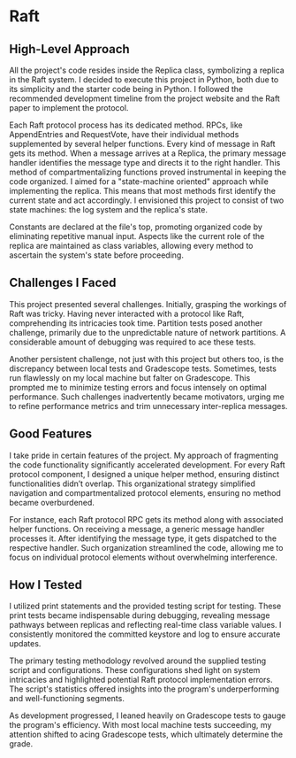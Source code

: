 # Raft

## High-Level Approach

All the project's code resides inside the Replica class, symbolizing a replica in the Raft system. I decided to execute this project in Python, both due to its simplicity and the starter code being in Python. I followed the recommended development timeline from the project website and the Raft paper to implement the protocol.

Each Raft protocol process has its dedicated method. RPCs, like AppendEntries and RequestVote, have their individual methods supplemented by several helper functions. Every kind of message in Raft gets its method. When a message arrives at a Replica, the primary message handler identifies the message type and directs it to the right handler. This method of compartmentalizing functions proved instrumental in keeping the code organized. I aimed for a "state-machine oriented" approach while implementing the replica. This means that most methods first identify the current state and act accordingly. I envisioned this project to consist of two state machines: the log system and the replica's state.

Constants are declared at the file's top, promoting organized code by eliminating repetitive manual input. Aspects like the current role of the replica are maintained as class variables, allowing every method to ascertain the system's state before proceeding.

## Challenges I Faced
This project presented several challenges. Initially, grasping the workings of Raft was tricky. Having never interacted with a protocol like Raft, comprehending its intricacies took time. Partition tests posed another challenge, primarily due to the unpredictable nature of network partitions. A considerable amount of debugging was required to ace these tests.

Another persistent challenge, not just with this project but others too, is the discrepancy between local tests and Gradescope tests. Sometimes, tests run flawlessly on my local machine but falter on Gradescope. This prompted me to minimize testing errors and focus intensely on optimal performance. Such challenges inadvertently became motivators, urging me to refine performance metrics and trim unnecessary inter-replica messages.

## Good Features
I take pride in certain features of the project. My approach of fragmenting the code functionality significantly accelerated development. For every Raft protocol component, I designed a unique helper method, ensuring distinct functionalities didn’t overlap. This organizational strategy simplified navigation and compartmentalized protocol elements, ensuring no method became overburdened.

For instance, each Raft protocol RPC gets its method along with associated helper functions. On receiving a message, a generic message handler processes it. After identifying the message type, it gets dispatched to the respective handler. Such organization streamlined the code, allowing me to focus on individual protocol elements without overwhelming interference.

## How I Tested
I utilized print statements and the provided testing script for testing. These print tests became indispensable during debugging, revealing message pathways between replicas and reflecting real-time class variable values. I consistently monitored the committed keystore and log to ensure accurate updates.

The primary testing methodology revolved around the supplied testing script and configurations. These configurations shed light on system intricacies and highlighted potential Raft protocol implementation errors. The script's statistics offered insights into the program's underperforming and well-functioning segments.

As development progressed, I leaned heavily on Gradescope tests to gauge the program's efficiency. With most local machine tests succeeding, my attention shifted to acing Gradescope tests, which ultimately determine the grade.